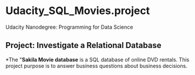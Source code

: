 # Udacity_SQL_Movies.project
Udacity Nanodegree: Programming for Data Science

## Project: Investigate a Relational Database
*The "**Sakila Movie database** is a SQL database of online DVD rentals. This project purpose is to answer business questions about business decisions.




